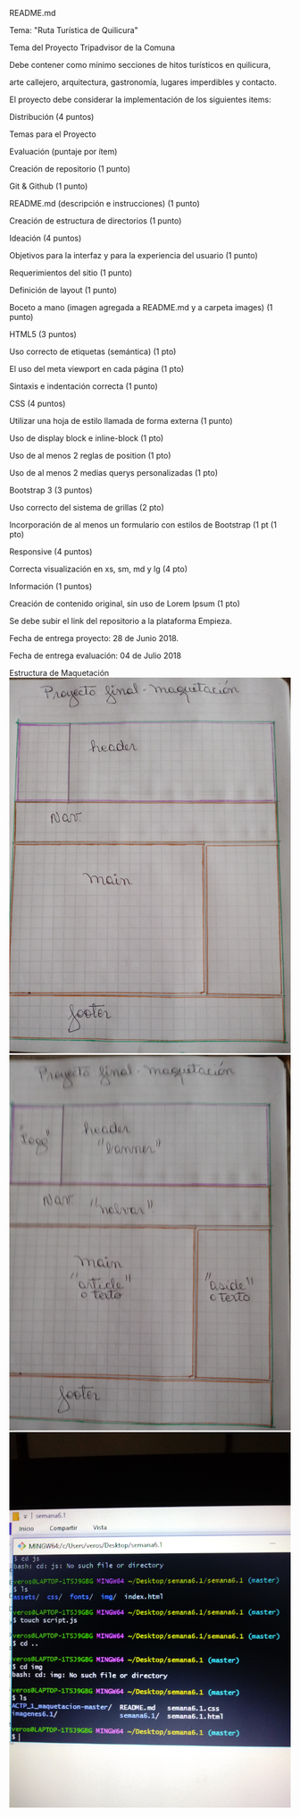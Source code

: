 README.md

Tema: "Ruta Turística de  Quilicura"

Tema del Proyecto Tripadvisor de la Comuna

Debe contener como mínimo secciones de hitos turísticos en quilicura,

arte callejero, arquitectura, gastronomía, lugares imperdibles y contacto.

El proyecto debe considerar la implementación de los siguientes items:

Distribución (4 puntos)

Temas para el Proyecto

Evaluación (puntaje por ítem)

Creación de repositorio (1 punto)

Git & Github (1 punto)

README.md (descripción e instrucciones) (1 punto)

Creación de estructura de directorios (1 punto)

Ideación (4 puntos)

Objetivos para la interfaz y para la experiencia del usuario (1 punto)

Requerimientos del sitio (1 punto)

Definición de layout (1 punto)

Boceto a mano (imagen agregada a README.md y a carpeta images) (1
punto)

HTML5 (3 puntos)

Uso correcto de etiquetas (semántica) (1 pto)

El uso del meta viewport en cada página (1 pto)

Sintaxis e indentación correcta (1 punto)

CSS (4 puntos)

Utilizar una hoja de estilo llamada de forma externa (1 punto)

Uso de display block e inline-block (1 pto)

Uso de al menos 2 reglas de position (1 pto)

Uso de al menos 2 medias querys personalizadas (1 pto)

Bootstrap 3 (3 puntos)

Uso correcto del sistema de grillas (2 pto)

Incorporación de al menos un formulario con estilos de Bootstrap (1 pt (1 pto)

Responsive (4 puntos)

Correcta visualización en xs, sm, md y lg (4 pto)

Información (1 puntos)

Creación de contenido original, sin uso de Lorem Ipsum (1 pto)

Se debe subir el link del repositorio a la plataforma Empieza.

Fecha de entrega proyecto: 28 de Junio 2018.

Fecha de entrega evaluación: 04 de Julio 2018

Estructura de Maquetación
![](Proyecto/imagenes/maqueta1.jpg)
![](Proyecto/imagenes/maqueta2.jpg)
![](Proyecto/imagenes/directorio.jpg)
